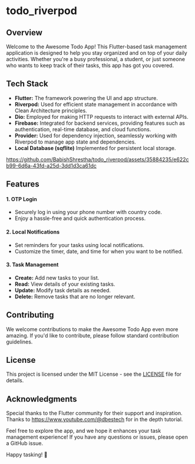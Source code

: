 # todo_riverpod

<h2>Overview</h2>

Welcome to the Awesome Todo App! This Flutter-based task management application is designed to help you stay organized and on top of your daily activities. Whether you're a busy professional, a student, or just someone who wants to keep track of their tasks, this app has got you covered.

<h2>Tech Stack</h2>

<ul>
<li><strong>Flutter:</strong> The framework powering the UI and app structure.</li>
<li><strong>Riverpod:</strong> Used for efficient state management in accordance with Clean Architecture principles.</li>
<li><strong>Dio:</strong> Employed for making HTTP requests to interact with external APIs.</li>
<li><strong>Firebase:</strong> Integrated for backend services, providing features such as authentication, real-time database, and cloud functions.</li>
<li><strong>Provider:</strong> Used for dependency injection, seamlessly working with Riverpod to manage app state and dependencies.</li>
<li><strong>Local Database (sqflite)</strong> Implemented for persistent local storage.</li>
</ul>

https://github.com/BabishShrestha/todo_riverpod/assets/35884235/e622cb99-6d6a-43fd-a25d-3dd1d3ca61dc
<h2>Features</h2>
<h4>1. OTP Login</h4>

<ul>
<li>Securely log in using your phone number with country code.</li>
<li>Enjoy a hassle-free and quick authentication process.</li>
</ul>
 <h4>2. Local Notifications</h4>

  <ul>
    <li>Set reminders for your tasks using local notifications.</li>
    <li>Customize the timer, date, and time for when you want to be notified.</li>
  </ul>

  <h4>3. Task Management</h4>

  <ul>
    <li><strong>Create:</strong> Add new tasks to your list.</li>
    <li><strong>Read:</strong> View details of your existing tasks.</li>
    <li><strong>Update:</strong> Modify task details as needed.</li>
    <li><strong>Delete:</strong> Remove tasks that are no longer relevant.</li>
  </ul>

<h2>Contributing</h2>

  <p>We welcome contributions to make the Awesome Todo App even more amazing. If you'd like to contribute, please follow standard contribution guidelines</a>.</p>

  <h2>License</h2>

  <p>This project is licensed under the MIT License - see the <a href="https://choosealicense.com/licenses/mit/">LICENSE</a> file for details.</p>
<h2>Acknowledgments</h2>

Special thanks to the Flutter community for their support and inspiration.
Thanks to https://www.youtube.com/@dbestech for in the depth tutorial.

Feel free to explore the app, and we hope it enhances your task management experience! If you have any questions or issues, please open a GitHub issue.

Happy tasking! 🚀

